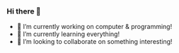 ### Hi there 👋

- 🔭 I’m currently working on computer & programming!
- 🌱 I’m currently learning everything!
- 👯 I’m looking to collaborate on something interesting!

